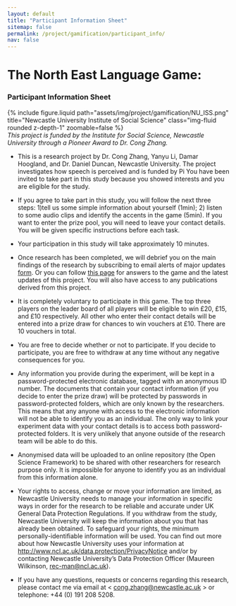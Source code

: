 ```yaml
---
layout: default
title: "Participant Information Sheet"
sitemap: false
permalink: /project/gamification/participant_info/
nav: false
---
```


# <b>The North East Language Game: </b> 
### Participant Information Sheet

<div class="center">
    <div class="col-sm mt-3 mt-md-0">
        {% include figure.liquid path="assets/img/project/gamification/NU_ISS.png" title="Newcastle University Institute of Social Science" class="img-fluid rounded z-depth-1"  zoomable=false %}
    </div>
</div>

<div class="caption">
    <em>This project is funded by the Institute for Social Science, Newcastle University through a Pioneer Award to Dr. Cong Zhang.</em>
</div>


- This is a research project by Dr. Cong Zhang, Yanyu Li, Damar Hoogland, and Dr. Daniel Duncan, Newcastle University. The project investigates how speech is perceived and is funded by Pi
You have been invited to take part in this study because you showed interests and you are eligible for the study.  

- If you agree to take part in this study, you will follow the next three steps: 1)tell us some simple information about yourself (1min); 2) listen to some audio clips and identify the accents in the game (5min). If you want to enter the prize pool, you will need to leave your contact details. You will be given specific instructions before each task.  

- Your participation in this study will take approximately 10 minutes.  
  
- Once research has been completed, we will debrief you on the main findings of the research by subscribing to email alerts of major updates [form](https://forms.office.com/e/4XBrHP1HLv). Or you can follow [this page](https://congzhang-linguist.github.io/project/gamification/debriefing/) for answers to the game and the latest updates of this project. You will also have access to any publications derived from this project.   

- It is completely voluntary to participate in this game. The top three players on the leader board of all players will be eligible to win £20, £15, and £10 respectively. All other who enter their contact details will be entered into a prize draw for chances to win vouchers at £10. There are 10 vouchers in total.  

- You are free to decide whether or not to participate. If you decide to participate, you are free to withdraw at any time without any negative consequences for you.  

- Any information you provide during the experiment, will be kept in a password-protected electronic database, tagged with an anonymous ID number. The documents that contain your contact information (if you decide to enter the prize draw) will be protected by passwords in password-protected folders, which are only known by the researchers. This means that any anyone with access to the electronic information will not be able to identify you as an individual. The only way to link your experiment data with your contact details is to access both password-protected folders. It is very unlikely that anyone outside of the research team will be able to do this.  

- Anonymised data will be uploaded to an online repository (the Open Science Framework) to be shared with other researchers for research purpose only. It is impossible for anyone to identify you as an individual from this information alone.  

- Your rights to access, change or move your information are limited, as Newcastle University needs to manage your information in specific ways in order for the research to be reliable and accurate under UK General Data Protection Regulations. If you withdraw from the study, Newcastle University will keep the information about you that has already been obtained. To safeguard your rights, the minimum personally-identifiable information will be used. You can find out more about how Newcastle University uses your information at http://www.ncl.ac.uk/data.protection/PrivacyNotice and/or by contacting Newcastle University’s Data Protection Officer (Maureen Wilkinson, rec-man@ncl.ac.uk).  

- If you have any questions, requests or concerns regarding this research, please contact me via email at < cong.zhang@newcastle.ac.uk > or telephone: +44 (0) 191 208 5208.




 
